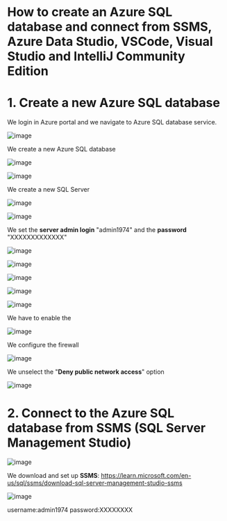 # How to create an Azure SQL database and connect from SSMS, Azure Data Studio, VSCode, Visual Studio and IntelliJ Community Edition

# 1. Create a new Azure SQL database

We login in Azure portal and we navigate to Azure SQL database service.

![image](https://github.com/luiscoco/Azure_SQL_Database_connect-from-SSMS-Azure-Data-Studio-VSCode-Visual-Studio-and-IntelliJ-Communit/assets/32194879/e3fa15af-9fef-4a66-a1b0-23fc2777587c)

We create a new Azure SQL database

![image](https://github.com/luiscoco/Azure_SQL_Database_connect-from-SSMS-Azure-Data-Studio-VSCode-Visual-Studio-and-IntelliJ-Communit/assets/32194879/e63f8a02-53e8-4d35-81a3-2fe027587776)

![image](https://github.com/luiscoco/Azure_SQL_Database_connect-from-SSMS-Azure-Data-Studio-VSCode-Visual-Studio-and-IntelliJ-Communit/assets/32194879/52919f83-5901-4de2-9d42-dd102071eaec)

We create a new SQL Server

![image](https://github.com/luiscoco/Azure_SQL_Database_connect-from-SSMS-Azure-Data-Studio-VSCode-Visual-Studio-and-IntelliJ-Communit/assets/32194879/3fa7e275-0a22-4000-b5e2-7eec02106046)

![image](https://github.com/luiscoco/Azure_SQL_Database_connect-from-SSMS-Azure-Data-Studio-VSCode-Visual-Studio-and-IntelliJ-Communit/assets/32194879/c27d04f2-2d6b-4e08-8b2f-bcebab00a215)

We set the **server admin login** "admin1974" and the **password** "XXXXXXXXXXXXX"

![image](https://github.com/luiscoco/Azure_SQL_Database_connect-from-SSMS-Azure-Data-Studio-VSCode-Visual-Studio-and-IntelliJ-Communit/assets/32194879/0bfcddc8-d861-46b3-adfc-18caf37e5e46)

![image](https://github.com/luiscoco/Azure_SQL_Database_connect-from-SSMS-Azure-Data-Studio-VSCode-Visual-Studio-and-IntelliJ-Communit/assets/32194879/0b9fdf9b-28b1-416b-8368-87f1080d8fbf)

![image](https://github.com/luiscoco/Azure_SQL_Database_connect-from-SSMS-Azure-Data-Studio-VSCode-Visual-Studio-and-IntelliJ-Communit/assets/32194879/340e209b-4bc6-434d-ba7f-a69e54274793)

![image](https://github.com/luiscoco/Azure_SQL_Database_connect-from-SSMS-Azure-Data-Studio-VSCode-Visual-Studio-and-IntelliJ-Communit/assets/32194879/bbcc5cb3-1389-4142-bfeb-2eda12bb24ea)

![image](https://github.com/luiscoco/Azure_SQL_Database_connect-from-SSMS-Azure-Data-Studio-VSCode-Visual-Studio-and-IntelliJ-Communit/assets/32194879/def72f45-7b2f-4b93-8014-b9cb077cfed7)

We have to enable the 

![image](https://github.com/luiscoco/Azure_SQL_Database_connect-from-SSMS-Azure-Data-Studio-VSCode-Visual-Studio-and-IntelliJ-Communit/assets/32194879/fe82ba91-8587-4779-a128-9dd199231d41)

We configure the firewall

![image](https://github.com/luiscoco/Azure_SQL_Database_connect-from-SSMS-Azure-Data-Studio-VSCode-Visual-Studio-and-IntelliJ-Communit/assets/32194879/9c7b57dd-e670-4ed9-824a-5dfac71e328f)

We unselect the "**Deny public network access**" option

![image](https://github.com/luiscoco/Azure_SQL_Database_connect-from-SSMS-Azure-Data-Studio-VSCode-Visual-Studio-and-IntelliJ-Communit/assets/32194879/bb03a108-f60f-406f-9d8f-8ff37ec92c58)

# 2. Connect to the Azure SQL database from SSMS (SQL Server Management Studio)

![image](https://github.com/luiscoco/Azure_SQL_Database_connect-from-SSMS-Azure-Data-Studio-VSCode-Visual-Studio-and-IntelliJ-Communit/assets/32194879/c23af465-46fb-4bd4-a606-c7dbbb06d053)

We download and set up **SSMS**: https://learn.microsoft.com/en-us/sql/ssms/download-sql-server-management-studio-ssms

![image](https://github.com/luiscoco/Azure_SQL_Database_connect-from-SSMS-Azure-Data-Studio-VSCode-Visual-Studio-and-IntelliJ-Communit/assets/32194879/3bd7b3de-fced-4073-8323-01a43c59dcba)

username:admin1974
password:XXXXXXXX













